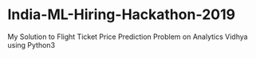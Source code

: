 # India-ML-Hiring-Hackathon-2019
My Solution to Flight Ticket Price Prediction Problem on Analytics Vidhya using Python3
